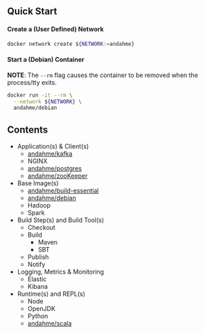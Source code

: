 ## Quick Start

#### Create a (User Defined) Network
```bash
docker network create ${NETWORK:=andahme}
```

#### Start a (Debian) Container
**NOTE**: The `--rm` flag causes the container to be removed when the process/tty exits.
```bash
docker run -it --rm \
  --network ${NETWORK} \
  andahme/debian
```


## Contents
* Application(s) & Client(s)
    * [andahme/kafka](https://github.com/andahme/dockerfiles/blob/release/kafka/kafka/README.md)
    * NGINX
    * [andahme/postgres](https://github.com/andahme/dockerfiles/blob/release/postgres/README.md)
    * [andahme/zooKeeper](https://github.com/andahme/dockerfiles/blob/release/zookeeper/zookeeper/README.md)
* Base Image(s)
    * [andahme/build-essential](https://github.com/andahme/dockerfiles/blob/release/build-essential/build-essential/README.md)
    * [andahme/debian](https://github.com/andahme/dockerfiles/blob/release/debian/debian/README.md)
    * Hadoop
    * Spark
* Build Step(s) and Build Tool(s)
    * Checkout
    * Build
        * Maven
        * SBT
    * Publish
    * Notify
* Logging, Metrics & Monitoring
    * Elastic
    * Kibana
* Runtime(s) and REPL(s)
    * Node
    * OpenJDK
    * Python
    * [andahme/scala](https://github.com/andahme/dockerfiles/blob/release/scala/scala/README.md)
